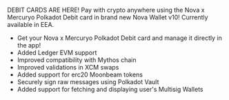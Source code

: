 
DEBIT CARDS ARE HERE!
Pay with crypto anywhere using the Nova x Mercuryo Polkadot Debit card in brand new Nova Wallet v10! 
Currently available in EEA.

- Get your Nova x Mercuryo Polkadot Debit card and manage it directly in the app!
- Added Ledger EVM support
- Improved compatibility with Mythos chain
- Improved validations in XCM swaps
- Added support for erc20 Moonbeam tokens
- Securely sign raw messages using Polkadot Vault
- Added support for fetching and displaying user's Multisig Wallets